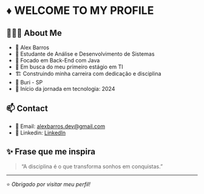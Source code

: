 # ♦ WELCOME TO MY PROFILE

## 👨🏻‍💻 About Me
- 🧔 Alex Barros  
- 🧠 Estudante de Análise e Desenvolvimento de Sistemas
- 🔭 Focado em Back-End com Java
- 🚀 Em busca do meu primeiro estágio em TI
- 🏗️ Construindo minha carreira com dedicação e disciplina
- 🏡 Buri - SP
- 📅 Início da jornada em tecnologia: 2024

## 📫 Contact
- 📧 Email: alexbarros.dev@gmail.com  
- 💼 Linkedin: [LinkedIn](https://www.linkedin.com/in/alex-barros-dev)

## ✨ Frase que me inspira
> “A disciplina é o que transforma sonhos em conquistas.”

---

⭐ *Obrigado por visitar meu perfil!*
